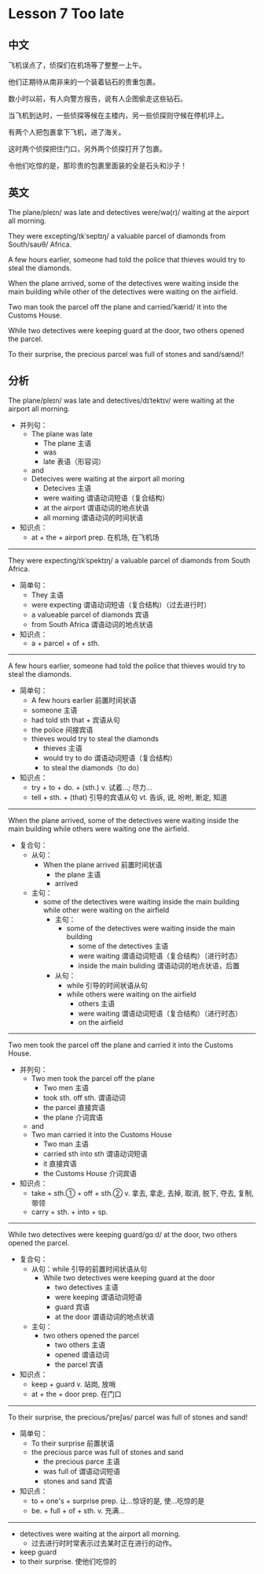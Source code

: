 # Lesson 7 Too late

## 中文

飞机误点了，侦探们在机场等了整整一上午。

他们正期待从南非来的一个装着钻石的贵重包裹。

数小时以前，有人向警方报告，说有人企图偷走这些钻石。

当飞机到达时，一些侦探等候在主楼内，另一些侦探则守候在停机坪上。

有两个人把包裹拿下飞机，进了海关。

这时两个侦探把住门口，另外两个侦探打开了包裹。

令他们吃惊的是，那珍贵的包裹里面装的全是石头和沙子！

## 英文

The plane/pleɪn/ was late and detectives were/wə(r)/ waiting at the airport all morning.

They were excepting/ɪkˈseptɪŋ/ a valuable parcel of diamonds from South/saʊθ/ Africa.

A few hours earlier, someone had told the police that thieves would try to steal the diamonds.

When the plane arrived, some of the detectives were waiting inside the main building while other of the detectives were waiting on the airfield.

Two man took the parcel off the plane and carried/ˈkærid/ it into the Customs House.

While two detectives were keeping guard at the door, two others opened the parcel.

To their surprise, the precious parcel was full of stones and sand/sænd/!


## 分析

The plane/pleɪn/ was late and detectives/dɪˈtektɪv/ were waiting at the airport all morning.
  - 并列句：
    - The plane was late 
      - The plane 主语
      - was
      - late 表语（形容词）
    - and
    - Detecives were waiting at the airport all moring
      - Detecives 主语
      - were waiting 谓语动词短语（复合结构）
      - at the airport 谓语动词的地点状语
      - all morning 谓语动词的时间状语
  - 知识点：
    - at + the + airport
      prep. 在机场, 在飞机场
  
---


They were expecting/ɪkˈspektɪŋ/ a valuable parcel of diamonds from South Africa.
  - 简单句：
    - They 主语
    - were expecting 谓语动词短语（复合结构）（过去进行时）
    - a valueable parcel of diamonds 宾语
    - from South Africa 谓语动词的地点状语
  - 知识点：
    - a + parcel + of + sth. 
  
---


A few hours earlier, someone had told the police that thieves would try to steal the diamonds.
  - 简单句：
    - A few hours earlier 前置时间状语
    - someone 主语
    - had told sth that + 宾语从句
    - the police 间接宾语
    - thieves would try to steal the diamonds 
      - thieves 主语
      - would try to do 谓语动词短语（复合结构）
      - to steal the diamonds（to do）
  - 知识点：
    - try + to + do. + (sth.)
      v. 试着...; 尽力...
    - tell + sth. + (that) 引导的宾语从句
      vt. 告诉, 说, 吩咐, 断定, 知道
  
---


When the plane arrived, some of the detectives were waiting inside the main building while others were waiting one the airfield.
  - 复合句：
    - 从句：
      - When the plane arrived 前置时间状语
        - the plane 主语
        - arrived
    - 主句：
      - some of the detectives were waiting inside the main building while other were waiting on the airfield
         - 主句：
           - some of the detectives were waiting inside the main building 
             - some of the detectives 主语
             - were waiting 谓语动词短语（复合结构）（进行时态）
             - inside the main buliding 谓语动词的地点状语，后置
         - 从句：
           - while 引导的时间状语从句
           - while others were waiting on the airfield
             - others 主语
             - were waiting 谓语动词短语（复合结构）（进行时态）
             - on the airfield
  
  
---


Two men took the parcel off the plane and carried it into the Customs House.
  - 并列句：
    - Two men took the parcel off the plane 
      - Two men 主语
      - took sth. off sth. 谓语动词
      - the parcel 直接宾语
      - the plane 介词宾语
    - and
    - Two man carried it into the Customs House
      - Two man 主语
      - carried sth into sth 谓语动词短语
      - it 直接宾语
      - the Customs House 介词宾语
  - 知识点：
    - take + sth.① + off + sth.②
      v. 拿去, 拿走, 去掉, 取消, 脱下, 夺去, 复制, 带领
    - carry + sth. + into + sp.
  
---


While two detectives were keeping guard/ɡɑːd/ at the door, two others opened the parcel. 
  - 复合句：
    - 从句：while 引导的前置时间状语从句
      - While two detectives were keeping guard at the door
        - two detectives 主语
        - were keeping 谓语动词短语
        - guard 宾语
        - at the door 谓语动词的地点状语
    - 主句：
      - two others opened the parcel
        - two others 主语
        - opened 谓语动词
        - the parcel 宾语
  - 知识点：
    - keep + guard
      v. 站岗, 放哨
    - at + the + door
      prep. 在门口
  
---


To their surprise, the precious/ˈpreʃəs/ parcel was full of stones and sand!
  - 简单句：
    - To their surprise 前置状语
    - the precious parce was full of stones and sand
      - the precious parce 主语
      - was full of 谓语动词短语
      - stones and sand 宾语
  - 知识点：
    - to + one's + surprise
      prep. 让...惊讶的是, 使...吃惊的是
    - be. + full + of + sth.
      v. 充满...
    
---


- detectives were waiting at the airport all morning.
  - 过去进行时时常表示过去某时正在进行的动作。
- keep guard
- to their surprise. 使他们吃惊的
